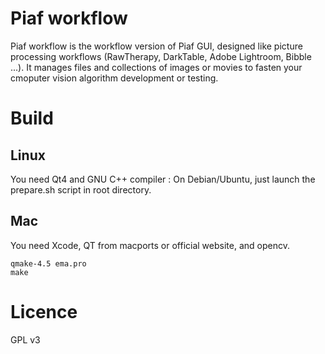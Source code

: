 Piaf workflow
======

Piaf workflow is the workflow version of Piaf GUI, designed like picture processing workflows (RawTherapy, DarkTable, Adobe Lightroom, Bibble ...). 
It manages files and collections of images or movies to fasten your cmoputer vision algorithm development or testing.

Build
=====

Linux
-----

You need Qt4 and GNU C++ compiler :
On Debian/Ubuntu, just launch the prepare.sh script in root directory.

Mac
---

You need Xcode, QT from macports or official website, and opencv.
  
    qmake-4.5 ema.pro
    make
  

Licence
=======
GPL v3
